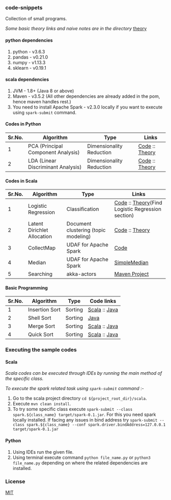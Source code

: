 ### code-snippets
Collection of small programs.

_Some basic theory links and naive notes are in the directory_ [theory](https://github.com/Pratik-Barhate/code-snippets/tree/master/theory)

#### python dependencies
1. python - v3.6.3
2. pandas - v0.21.0
3. numpy - v1.13.3
4. sklearn - v0.19.1

#### scala dependencies
1. JVM - 1.8+ (Java 8 or above)
2. Maven - v3.5.2 (All other dependencies are already added in the pom, hence maven handles rest.)
3. You need to install Apache Spark - v2.3.0 locally if you want to execute using `spark-submit` command.

#### Codes in Python

| Sr.No. | Algorithm                             | Type                     | Links                                              |
|--------|---------------------------------------|--------------------------|----------------------------------------------------|
| 1      | PCA (Principal Component Analysis)    | Dimensionality Reduction | [Code](https://github.com/Pratik-Barhate/code-snippets/blob/master/python/Principal_Component_Analysis/pca.py) ::  [Theory](https://github.com/Pratik-Barhate/code-snippets/blob/master/theory/PCA.md) |
| 2      | LDA (Linear Discriminant Analysis)    | Dimensionality Reduction | [Code](https://github.com/Pratik-Barhate/code-snippets/blob/master/python/Linear_Discriminant_Analysis/lda.py) ::  [Theory](https://github.com/Pratik-Barhate/code-snippets/blob/master/theory/LDA_Dimension_Reduction.md) |

#### Codes in Scala

| Sr.No. | Algorithm                             | Type                     | Links                                              |
|--------|---------------------------------------|--------------------------|----------------------------------------------------|
| 1      | Logistic Regression                   | Classification           | [Code](https://github.com/PratikBarhate/code-snippets/blob/master/scala/spark/src/main/scala/io/github/pratikbarhate/spark/ml/LogisticReg.scala) :: [Theory](https://github.com/ujjwalkarn/Machine-Learning-Tutorials#topic)(Find Logistic Regression section) |
| 2      | Latent Dirichlet Allocation           | Document clustering (topic modeling) | [Code](https://github.com/PratikBarhate/code-snippets/blob/master/scala/spark/src/main/scala/io/github/pratikbarhate/spark/ml/LDADocClustering.scala) ::   [Theory](https://github.com/Pratik-Barhate/code-snippets/blob/master/theory/LDA_Custering.md) |
| 3      | CollectMap                            | UDAF for Apache Spark    | [Code](https://github.com/PratikBarhate/code-snippets/blob/master/scala/spark/src/main/scala/io/github/pratikbarhate/spark/udafs/CollectMap.scala) |
| 4      | Median                               | UDAF for Apache Spark    | [SimpleMedian](https://github.com/PratikBarhate/code-snippets/blob/master/scala/spark/src/main/scala/io/github/pratikbarhate/spark/udafs/SimpleMedian.scala) |
| 5      | Searching                              | akka-actors             | [Maven Project](https://github.com/PratikBarhate/code-snippets/blob/master/scala/textsearch) |

#### Basic Programming

| Sr.No. | Algorithm                             | Type                     | Code links                                         |
|--------|---------------------------------------|--------------------------|----------------------------------------------------|
| 1      | Insertion Sort                        | Sorting                  | [Scala](https://github.com/PratikBarhate/code-snippets/blob/master/basics/jvm_based/src/main/scala/scalaprograms/sorting/InsertionSort.scala) :: [Java](https://github.com/PratikBarhate/code-snippets/blob/master/basics/jvm_based/src/main/java/javaprograms/sorting/InsertionSort.java) |
| 2      | Shell Sort                            | Sorting                  | [Java](https://github.com/PratikBarhate/code-snippets/blob/master/basics/jvm_based/src/main/java/javaprograms/sorting/ShellSort.java) |
| 3      | Merge Sort                        | Sorting                  | [Scala](https://github.com/PratikBarhate/code-snippets/blob/master/basics/jvm_based/src/main/scala/scalaprograms/sorting/MergeSort.scala) :: [Java](https://github.com/PratikBarhate/code-snippets/blob/master/basics/jvm_based/src/main/java/javaprograms/sorting/MergeSort.java) |
| 4      | Quick Sort                        | Sorting                  | [Scala](https://github.com/PratikBarhate/code-snippets/blob/master/basics/jvm_based/src/main/scala/scalaprograms/sorting/QuickSort.scala) :: [Java](https://github.com/PratikBarhate/code-snippets/blob/master/basics/jvm_based/src/main/java/javaprograms/sorting/QuickSort.java) |

### Executing the sample codes
#### Scala
_Scala codes can be executed through IDEs by running the main method of the specific class._

_To execute the spark related task using `spark-submit` command_ :-
1. Go to the scala project directory `cd ${project_root_dir}/scala`.
2. Execute `mvn clean install`.
3. To try some specific class execute `spark-submit --class spark.${class_name} target/spark-0.1.jar`.
For this you need spark locally installed. If facing any issues in bind address try
`spark-submit --class spark.${class_name} --conf spark.driver.bindAddress=127.0.0.1 target/spark-0.1.jar`

#### Python
1. Using IDEs run the given file.
2. Using terminal execute command `python file_name.py` or `python3 file_name.py`
depending on where the related dependencies are installed.

### License
[MIT](https://github.com/Pratik-Barhate/code-snippets/blob/master/LICENSE)
